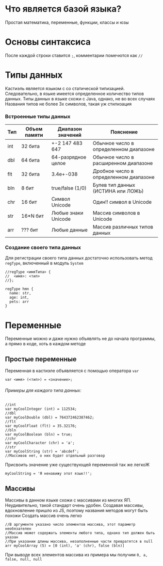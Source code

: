 # Что является базой языка?
Простая математика, переменные, функции, классы и юзы

# Основы синтаксиса
После каждой строки ставится `;`, комментарии помечются как `//`

# Типы данных
Кастиэль является языком с со статической типизацией. Следовательно, в языке имеется определенное количество типов данных. Типы данных в языке схожи с Java, однако, не во всех случаях
Названия типов не более 3х символов, такая уж стилизация

### Встроенные типы данных
Тип | Объем памяти | Диапазон значений | Пояснение
--- | --- | --- | --- 
int | 32 бита | +-2 147 483 647 | Обычное число в определенном диапазоне
dbl | 64 бита | 64-разрядное целое | Обычное число в расширенном диапазоне
flt | 32 бита | 3.4e+-038 | Дробное число в определенном диапазоне
bln | 8 бит | true/false (1/0) | Булев тип данных (ИСТИНА или ЛОЖЬ)
chr | 16 бит | Символ Unicode | Один!! символ в Unicode
str | 16\*N бит | Любые знаки Unicode | Массив символов в Unicode
arr | ??? бит | Любые данные | Массив различных типов данных
### Создание своего типа данных
Для регистрации своего типа данных достаточно использовать метод `regType`, включенный в модуль `System`
```
//regType <имяТипа> {
//  <имя>: <тип>
//};
```
```Castiel
regType hmn {
  name: str,
  age: int,
  pets: arr
}
```

# Переменные
Переменные можно и даже нужно объявлять не до начала программы, а прямо в коде, хоть в каждом методе
## Простые переменные
Переменная в кастиэле объявляется с помощью оператора `var`
```
var <имя> (<тип>) = <значение>;
```
###### Примеры для каждого типа данных:
```Castiel
//int
var myCoolInteger (int) = 112534;
//dbl
var myCoolDouble (dbl) = 764372462387462;
//flt
var myCoolFloat (flt) = 35.32176;
//bln
var myCoolBoolean (bln) = true;
//chr
var myCoolCharacter (chr) = 'a';
//str
var myCoolString (str) = 'abcdef';
//Массивов нет, о них будет отдельный разговор
```
Присвоить значение уже существующей переменной так же легкоЖ
```Castiel
myCoolString = 'Я ненавижу этот язык!!';
```

## Массивы
Массивы в данном языке схожи с массивами из многих ЯП. Неудивительно, такой стандарт очень удобен. Создавая массивы, вдохновление пришло из JS, поэтому названия методов могут быть похожи
Создать массив очень легко
```Castiel
//В аргументе указано число элементов массива, этот параметр необязателен
//Массив может содержать элементы любого типа, однако тип должен быть указан
//При указании длины массива, незаполненные части превратятся в null
arr myCoolArray (5) = [0 (int), 'a' (chr), false (bln)]
```
При выводе всех элементов массива из примера мы получим ```0, a, false, null, null```
